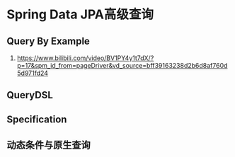 # Spring Data JPA高级查询

## Query By Example
1. https://www.bilibili.com/video/BV1PY4y1t7dX/?p=17&spm_id_from=pageDriver&vd_source=bff39163238d2b6d8af760d5d971fd24
## QueryDSL

## Specification

## 动态条件与原生查询

